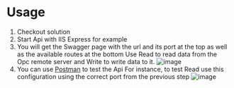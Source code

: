 # Usage

1. Checkout solution
2. Start Api with IIS Express for example
3. You will get the Swagger page with the url and its port at the top as well as the available routes at the bottom
    Use Read to read data from the Opc remote server and Write to write data to it.
    ![image](https://github.com/oscarfonseca/opc-blockly-Bridge/assets/4384944/9dac7d5c-294d-4e53-ab67-42c583e00313)  
4. You can use [Postman](https://www.postman.com/downloads/) to test the Api
   For instance, to test Read use this configuration using the correct port from the previous step
   ![image](https://github.com/oscarfonseca/opc-blockly-Bridge/assets/4384944/84ecc293-1822-43e8-837c-de0768ca549a)

   
